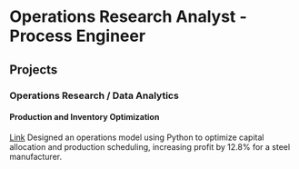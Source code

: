 # Operations Research Analyst - Process Engineer

## Projects
### Operations Research / Data Analytics
#### Production and Inventory Optimization
[Link](https://github.com/dogtortron/inventory-optimization)
Designed an operations model using Python to optimize capital allocation and production scheduling, increasing profit by 12.8% for a steel manufacturer.





